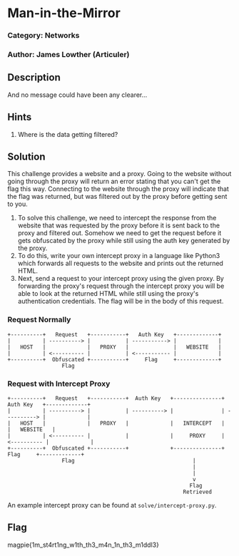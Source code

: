 # Man-in-the-Mirror
### Category: Networks
### Author: James Lowther (Articuler)

## Description
And no message could have been any clearer...


## Hints
1. Where is the data getting filtered?

## Solution
This challenge provides a website and a proxy. Going to the website without going through the proxy will return an error stating that you can't get the flag this way. Connecting to the website through the proxy will indicate that the flag was returned, but was filtered out by the proxy before getting sent to you.

1. To solve this challenge, we need to intercept the response from the website that was requested by the proxy before it is sent back to the proxy and filtered out. Somehow we need to get the request before it gets obfuscated by the proxy while still using the auth key generated by the proxy.
2. To do this, write your own intercept proxy in a language like Python3 which forwards all requests to the website and prints out the returned HTML.
3. Next, send a request to your intercept proxy using the given proxy. By forwarding the proxy's request through the intercept proxy you will be able to look at the returned HTML while still using the proxy's authentication credentials. The flag will be in the body of this request.

### Request Normally
```
+----------+   Request   +-----------+   Auth Key   +-------------+
|          | ----------> |           | -----------> |             |
|   HOST   |             |   PROXY   |              |   WEBSITE   |
|          | <---------- |           | <----------- |             |
+----------+  Obfuscated +-----------+     Flag     +-------------+
                 Flag
```

### Request with Intercept Proxy
```
+----------+   Request   +-----------+  Auth Key   +---------------+  Auth Key   +-------------+
|          | ----------> |           | ----------> |               | ----------> |             |
|   HOST   |             |   PROXY   |             |   INTERCEPT   |             |   WEBSITE   |
|          | <---------- |           |             |     PROXY     | <---------- |             |
+----------+  Obfuscated +-----------+             +---------------+    Flag     +-------------+
                 Flag                                     |
                                                          |
                                                          |
                                                          v
                                                         Flag
                                                       Retrieved
```
An example intercept proxy can be found at `solve/intercept-proxy.py`.

## Flag
magpie{1m_st4rt1ng_w1th_th3_m4n_1n_th3_m1ddl3}
